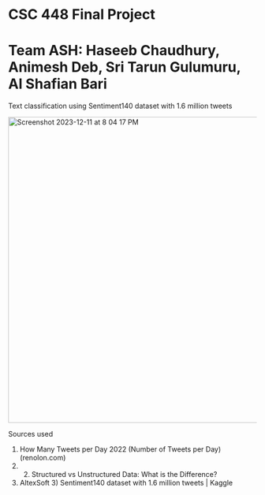 # CSC 448 Final Project

# Team ASH: Haseeb Chaudhury, Animesh Deb, Sri Tarun Gulumuru, Al Shafian Bari 

Text classification using  Sentiment140 dataset with 1.6 million tweets

<img width="621" alt="Screenshot 2023-12-11 at 8 04 17 PM" src="https://github.com/sritarung/csc448_final/assets/41488124/e2f8f1c3-c7ff-467e-8ac7-9e8116017ea6">

Sources used 
1) How Many Tweets per Day 2022 (Number of Tweets per Day) (renolon.com)
2) 2) Structured vs Unstructured Data: What is the Difference? 
3) AltexSoft 3) Sentiment140 dataset with 1.6 million tweets | Kaggle


